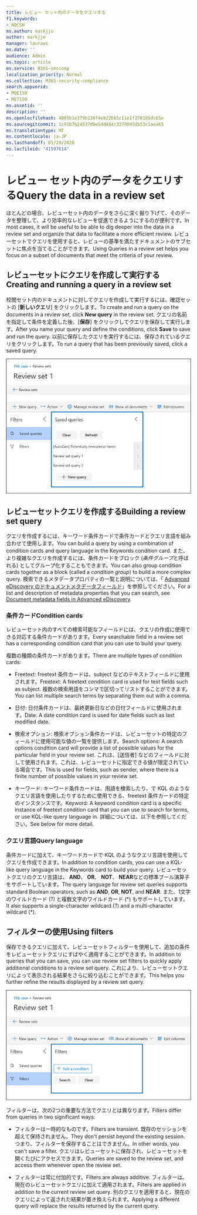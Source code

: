 ```yaml
---
title: レビュー セット内のデータをクエリする
f1.keywords:
- NOCSH
ms.author: markjjo
author: markjjo
manager: laurawi
ms.date: ''
audience: Admin
ms.topic: article
ms.service: O365-seccomp
localization_priority: Normal
ms.collection: M365-security-compliance
search.appverid:
- MOE150
- MET150
ms.assetid: ''
description: ''
ms.openlocfilehash: 4005b1e379b138f4eb22bb5c11e1f278185dc65e
ms.sourcegitcommit: 1c91b7b24537d0e54d484c3379043db53c1aea65
ms.translationtype: MT
ms.contentlocale: ja-JP
ms.lasthandoff: 01/29/2020
ms.locfileid: "41597614"
---
```

# <a name="query-the-data-in-a-review-set"></a><span data-ttu-id="9b361-102">レビュー セット内のデータをクエリする</span><span class="sxs-lookup"><span data-stu-id="9b361-102">Query the data in a review set</span></span>

<span data-ttu-id="9b361-103">ほとんどの場合、レビューセット内のデータをさらに深く掘り下げて、そのデータを整理して、より効率的なレビューを促進できるようにするのが便利です。</span><span class="sxs-lookup"><span data-stu-id="9b361-103">In most cases, it will be useful to be able to dig deeper into the data in a review set and organize that data to facilitate a more efficient review.</span></span> <span data-ttu-id="9b361-104">レビューセットでクエリを使用すると、レビューの基準を満たすドキュメントのサブセットに焦点を当てることができます。</span><span class="sxs-lookup"><span data-stu-id="9b361-104">Using Queries in a review set helps you focus on a subset of documents that meet the criteria of your review.</span></span>

## <a name="creating-and-running-a-query-in-a-review-set"></a><span data-ttu-id="9b361-105">レビューセットにクエリを作成して実行する</span><span class="sxs-lookup"><span data-stu-id="9b361-105">Creating and running a query in a review set</span></span>

<span data-ttu-id="9b361-106">校閲セット内のドキュメントに対してクエリを作成して実行するには、確認セットの [**新しいクエリ**] をクリックします。</span><span class="sxs-lookup"><span data-stu-id="9b361-106">To create and run a query on the documents in a review set, click **New query** in the review set.</span></span> <span data-ttu-id="9b361-107">クエリの名前を指定して条件を定義した後、[**保存**] をクリックしてクエリを保存して実行します。</span><span class="sxs-lookup"><span data-stu-id="9b361-107">After you name your query and define the conditions, click **Save** to save and run the query.</span></span> <span data-ttu-id="9b361-108">以前に保存したクエリを実行するには、保存されているクエリをクリックします。</span><span class="sxs-lookup"><span data-stu-id="9b361-108">To run a query that has been previously saved, click a saved query.</span></span>

![Set クエリを確認する](media/AeDReviewSetQueries.png)

## <a name="building-a-review-set-query"></a><span data-ttu-id="9b361-110">レビューセットクエリを作成する</span><span class="sxs-lookup"><span data-stu-id="9b361-110">Building a review set query</span></span>

<span data-ttu-id="9b361-111">クエリを作成するには、キーワード条件カードで条件カードとクエリ言語を組み合わせて使用します。</span><span class="sxs-lookup"><span data-stu-id="9b361-111">You can build a query by using a combination of condition cards and query language in the Keywords condition card.</span></span> <span data-ttu-id="9b361-112">また、より複雑なクエリを作成するには、条件カードをブロック (*条件グループ*と呼ばれる) としてグループ化することもできます。</span><span class="sxs-lookup"><span data-stu-id="9b361-112">You can also group condition cards together as a block (called a *condition group*) to build a more complex query.</span></span> <span data-ttu-id="9b361-113">検索できるメタデータプロパティの一覧と説明については、「 [Advanced eDiscovery のドキュメントメタデータフィールド](document-metadata-fields-in-Advanced-eDiscovery.md)」を参照してください。</span><span class="sxs-lookup"><span data-stu-id="9b361-113">For a list and description of metadata properties that you can search, see [Document metadata fields in Advanced eDiscovery](document-metadata-fields-in-Advanced-eDiscovery.md).</span></span>

### <a name="condition-cards"></a><span data-ttu-id="9b361-114">条件カード</span><span class="sxs-lookup"><span data-stu-id="9b361-114">Condition cards</span></span>

<span data-ttu-id="9b361-115">レビューセット内のすべての検索可能なフィールドには、クエリの作成に使用できる対応する条件カードがあります。</span><span class="sxs-lookup"><span data-stu-id="9b361-115">Every searchable field in a review set has a corresponding condition card that you can use to build your query.</span></span>

<span data-ttu-id="9b361-116">複数の種類の条件カードがあります。</span><span class="sxs-lookup"><span data-stu-id="9b361-116">There are multiple types of condition cards:</span></span>

- <span data-ttu-id="9b361-117">Freetext: freetext 条件カードは、subject などのテキストフィールドに使用されます。</span><span class="sxs-lookup"><span data-stu-id="9b361-117">Freetext: A freetext condition card is used for text fields such as subject.</span></span> <span data-ttu-id="9b361-118">複数の検索用語をコンマで区切ってリストすることができます。</span><span class="sxs-lookup"><span data-stu-id="9b361-118">You can list multiple search terms by separating them out with a comma.</span></span>

- <span data-ttu-id="9b361-119">日付: 日付条件カードは、最終更新日などの日付フィールドに使用されます。</span><span class="sxs-lookup"><span data-stu-id="9b361-119">Date: A date condition card is used for date fields such as last modified date.</span></span>

- <span data-ttu-id="9b361-120">検索オプション: 検索オプション条件カードは、レビューセットの特定のフィールドに使用可能な値の一覧を提供します。</span><span class="sxs-lookup"><span data-stu-id="9b361-120">Search options: A search options condition card will provide a list of possible values for the particular field in your review set.</span></span> <span data-ttu-id="9b361-121">これは、[送信者] などのフィールドに対して使用されます。これは、レビューセットに指定できる値が限定されている場合です。</span><span class="sxs-lookup"><span data-stu-id="9b361-121">This is used for fields, such as sender, where there is a finite number of possible values in your review set.</span></span>

- <span data-ttu-id="9b361-122">キーワード: キーワード条件カードは、用語を検索したり、で KQL のようなクエリ言語を使用したりするために使用できる、freetext 条件カードの特定のインスタンスです。</span><span class="sxs-lookup"><span data-stu-id="9b361-122">Keyword: A keyword condition card is a specific instance of freetext condition card that you can use to search for terms, or use KQL-like query language in.</span></span> <span data-ttu-id="9b361-123">詳細については、以下を参照してください。</span><span class="sxs-lookup"><span data-stu-id="9b361-123">See below for more detail.</span></span>

### <a name="query-language"></a><span data-ttu-id="9b361-124">クエリ言語</span><span class="sxs-lookup"><span data-stu-id="9b361-124">Query language</span></span>

<span data-ttu-id="9b361-125">条件カードに加えて、キーワードカードで KQL のようなクエリ言語を使用してクエリを作成できます。</span><span class="sxs-lookup"><span data-stu-id="9b361-125">In addition to condition cards, you can use a KQL-like query language in the Keywords card to build your query.</span></span> <span data-ttu-id="9b361-126">レビューセットクエリのクエリ言語は、 **AND**、 **OR**、 **NOT**、 **NEAR**などの標準ブール演算子をサポートしています。</span><span class="sxs-lookup"><span data-stu-id="9b361-126">The query language for review set queries supports standard Boolean operators, such as **AND**, **OR**, **NOT**, and **NEAR**.</span></span> <span data-ttu-id="9b361-127">また、1文字のワイルドカード (?) と複数文字のワイルドカード (\*) もサポートしています。</span><span class="sxs-lookup"><span data-stu-id="9b361-127">It also supports a single-character wildcard (?) and a multi-character wildcard (\*).</span></span>

## <a name="using-filters"></a><span data-ttu-id="9b361-128">フィルターの使用</span><span class="sxs-lookup"><span data-stu-id="9b361-128">Using filters</span></span>

<span data-ttu-id="9b361-129">保存できるクエリに加えて、レビューセットフィルターを使用して、追加の条件をレビューセットクエリにすばやく適用することができます。</span><span class="sxs-lookup"><span data-stu-id="9b361-129">In addition to queries that you can save, you can use review set filters to quickly apply additional conditions to a review set query.</span></span> <span data-ttu-id="9b361-130">これにより、レビューセットクエリによって表示される結果をさらに絞り込むことができます。</span><span class="sxs-lookup"><span data-stu-id="9b361-130">This helps you further refine the results displayed by a review set query.</span></span>

![設定フィルターを確認する](media/AeDReviewSetFilters.png)

<span data-ttu-id="9b361-132">フィルターは、次の2つの重要な方法でクエリとは異なります。</span><span class="sxs-lookup"><span data-stu-id="9b361-132">Filters differ from queries in two significant ways:</span></span>

- <span data-ttu-id="9b361-133">フィルターは一時的なものです。</span><span class="sxs-lookup"><span data-stu-id="9b361-133">Filters are transient.</span></span> <span data-ttu-id="9b361-134">既存のセッションを超えて保持されません。</span><span class="sxs-lookup"><span data-stu-id="9b361-134">They don't persist beyond the existing session.</span></span> <span data-ttu-id="9b361-135">つまり、フィルターを保存することはできません。</span><span class="sxs-lookup"><span data-stu-id="9b361-135">In other words, you can't save a filter.</span></span> <span data-ttu-id="9b361-136">クエリはレビューセットに保存され、レビューセットを開くたびにアクセスできます。</span><span class="sxs-lookup"><span data-stu-id="9b361-136">Queries are saved to the review set, and access them whenever open the review set.</span></span>

- <span data-ttu-id="9b361-137">フィルターは常に付加的です。</span><span class="sxs-lookup"><span data-stu-id="9b361-137">Filters are always additive.</span></span> <span data-ttu-id="9b361-138">フィルターは、現在のレビューセットクエリに加えて適用されます。</span><span class="sxs-lookup"><span data-stu-id="9b361-138">Filters are applied in addition to the current review set query.</span></span> <span data-ttu-id="9b361-139">別のクエリを適用すると、現在のクエリによって返された結果が置き換えられます。</span><span class="sxs-lookup"><span data-stu-id="9b361-139">Applying a different query will replace the results returned by the current query.</span></span>
